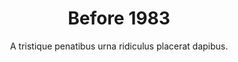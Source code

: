 ---
published: true
layout: "post"
title: "Before 1983"
altUrl: "before-1983"
altPager: "<1983"
timeline: "false"
teaserText: "Penatibus nec lorem montes adipiscing porttitor augue quis pulvinar velit et? Penatibus nec lorem montes adipiscing porttitor augue quis pulvinar velit et?"
subtitle: "A tristique penatibus urna ridiculus placerat dapibus."
video: "http://player.vimeo.com/video/63683408"
teaserImg: "before-1983-teaser.png"
featureImg: "before-1983-feature.jpg"

statistics:
- stat: "250,000"
  desc: "Americans already infected before AIDS had its name."
  link: "http://www.pbs.org/wgbh/pages/frontline/aids/view/1.html?as=1"
  type: "webpage"

- stat: "771"
  desc: "cases of AIDS to date. 618 deaths reported in the US."
  link: "http://www.amfar.org/thirty-years-of-hiv/aids-snapsots-of-an-epidemic/"
  type: "webpage"

- stat: "26"
  desc: "cases reported to the Public Health Agency of Canada."
  link: "http://www.phac-aspc.gc.ca/aids-sida/publication/survreport/2009/surveillance_2009_4-eng.php#Section_3_14"
  type: "webpage"

global:
- item: "The Centers for Disease Control (CDC) published a Morbidity and Mortality Weekly Report (MMWR), which detailed a rare lung infection among otherwise healthy gay men in Los Angeles. This 1981 edition now marks the first official reporting on what is now known as AIDS."
  link: "http://www.cdc.gov/mmwr/pdf/wk/mm5021.pdf"
  type: "pdf"

- item: "In 1981, Gay Men's Health Crisis (GMHC), the first AIDS organization was created."
  link: "http://www.gmhc.org/"
  type: "webpage"

- item: "The first baby, who received multiple blood transfusions, died from infections similar to other AIDS cases. Reference: MMWR Weekly (1982) 'Unexplained Immunodeficiency and Opportunistic Infections in Infants- New York, New Jersey, California', December 17,31 (49); 665-667."

- item: "Gay-Related Immune Deficiency (GRID) becomes the term used for AIDS."

national:
- item: "AIDS was reported in 1979 in Montreal, which later became known as Canada’s first AIDS case."
  link: "Link to http://www.cdnaids.ca/canadianaidssocietymilestones"
  type: "webpage"

- item: "In 1981, Toronto police arrested and laid charges on 289 men in four separate gay bathhouses. This spurred on the Toronto LGBT community to join together and ensure a repeat of this event did not happen."
  link: "http://www.cbc.ca/archives/categories/politics/rights-freedoms/gay-and-lesbian-emergence-out-in-canada/the-toronto-bathhouse-raids.html"
  type: "webpage"

- item: "The Montreal medical community created the Comité SIDA du Quebec to address the increasing AIDS cases.  "
  link: "http://www.projectremember.ca/TimeLine.aspx"
  type: "webpage"

year:
- item: "Terry Fox began his run to raise cancer awareness April 12, 1980 starting from St. John’s Newfoundland."
  link: "http://en.wikipedia.org/wiki/Terry_Fox"
  type: "webpage"

- item: "John Lennon dies December 8, 1980."
  link: "http://en.wikipedia.org/wiki/John_Lennon"
  type: "webpage"

- item: "Dominion Day is renamed to Canada Day."
  link: "http://en.wikipedia.org/wiki/Dominion_Day"
  type: "webpage"

local:
- item: "City gay suffering disease. 'Health officials have confirmed that a Vancouver homosexual is undergoing treatment for a potentially fatal disease that has been found in increasingly high numbers among homosexual males in the U.S.' Vancouver Sun July 28, 1982."
---